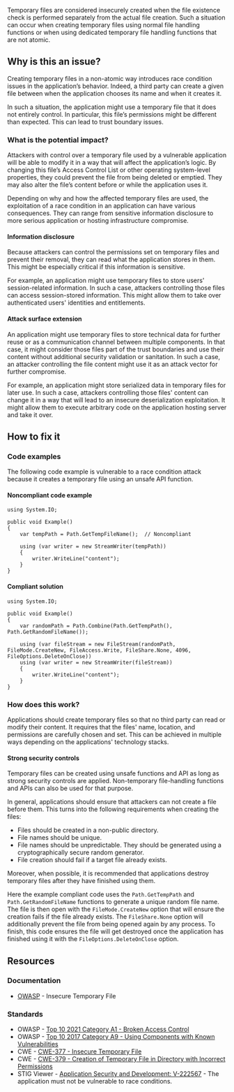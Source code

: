 Temporary files are considered insecurely created when the file existence check is performed separately from the actual file creation. Such a
situation can occur when creating temporary files using normal file handling functions or when using dedicated temporary file handling functions that
are not atomic.

## Why is this an issue?

Creating temporary files in a non-atomic way introduces race condition issues in the application’s behavior. Indeed, a third party can create a
given file between when the application chooses its name and when it creates it.

In such a situation, the application might use a temporary file that it does not entirely control. In particular, this file’s permissions might be
different than expected. This can lead to trust boundary issues.

### What is the potential impact?

Attackers with control over a temporary file used by a vulnerable application will be able to modify it in a way that will affect the application’s
logic. By changing this file’s Access Control List or other operating system-level properties, they could prevent the file from being deleted or
emptied. They may also alter the file’s content before or while the application uses it.

Depending on why and how the affected temporary files are used, the exploitation of a race condition in an application can have various
consequences. They can range from sensitive information disclosure to more serious application or hosting infrastructure compromise.

#### Information disclosure

Because attackers can control the permissions set on temporary files and prevent their removal, they can read what the application stores in them.
This might be especially critical if this information is sensitive.

For example, an application might use temporary files to store users' session-related information. In such a case, attackers controlling those
files can access session-stored information. This might allow them to take over authenticated users' identities and entitlements.

#### Attack surface extension

An application might use temporary files to store technical data for further reuse or as a communication channel between multiple components. In
that case, it might consider those files part of the trust boundaries and use their content without additional security validation or sanitation. In
such a case, an attacker controlling the file content might use it as an attack vector for further compromise.

For example, an application might store serialized data in temporary files for later use. In such a case, attackers controlling those files'
content can change it in a way that will lead to an insecure deserialization exploitation. It might allow them to execute arbitrary code on the
application hosting server and take it over.

## How to fix it

### Code examples

The following code example is vulnerable to a race condition attack because it creates a temporary file using an unsafe API function.

#### Noncompliant code example

    using System.IO;
    
    public void Example()
    {
        var tempPath = Path.GetTempFileName();  // Noncompliant
    
        using (var writer = new StreamWriter(tempPath))
        {
            writer.WriteLine("content");
        }
    }

#### Compliant solution

    using System.IO;
    
    public void Example()
    {
        var randomPath = Path.Combine(Path.GetTempPath(), Path.GetRandomFileName());
    
        using (var fileStream = new FileStream(randomPath, FileMode.CreateNew, FileAccess.Write, FileShare.None, 4096, FileOptions.DeleteOnClose))
        using (var writer = new StreamWriter(fileStream))
        {
            writer.WriteLine("content");
        }
    }

### How does this work?

Applications should create temporary files so that no third party can read or modify their content. It requires that the files' name, location, and
permissions are carefully chosen and set. This can be achieved in multiple ways depending on the applications' technology stacks.

#### Strong security controls

Temporary files can be created using unsafe functions and API as long as strong security controls are applied. Non-temporary file-handling
functions and APIs can also be used for that purpose.

In general, applications should ensure that attackers can not create a file before them. This turns into the following requirements when creating
the files:

-   Files should be created in a non-public directory.
-   File names should be unique.
-   File names should be unpredictable. They should be generated using a cryptographically secure random generator.
-   File creation should fail if a target file already exists.

Moreover, when possible, it is recommended that applications destroy temporary files after they have finished using them.

Here the example compliant code uses the `Path.GetTempPath` and `Path.GetRandomFileName` functions to generate a unique
random file name. The file is then open with the `FileMode.CreateNew` option that will ensure the creation fails if the file already
exists. The `FileShare.None` option will additionally prevent the file from being opened again by any process. To finish, this code ensures
the file will get destroyed once the application has finished using it with the `FileOptions.DeleteOnClose` option.

## Resources

### Documentation

-   [OWASP](https://owasp.org/www-community/vulnerabilities/Insecure_Temporary_File) - Insecure Temporary File

### Standards

-   OWASP - [Top 10 2021 Category A1 - Broken Access Control](https://owasp.org/Top10/A01_2021-Broken_Access_Control/)
-   OWASP - [Top 10 2017 Category A9 -
  Using Components with Known Vulnerabilities](https://owasp.org/www-project-top-ten/2017/A9_2017-Using_Components_with_Known_Vulnerabilities)
-   CWE - [CWE-377 - Insecure Temporary File](https://cwe.mitre.org/data/definitions/377)
-   CWE - [CWE-379 - Creation of Temporary File in Directory with Incorrect Permissions](https://cwe.mitre.org/data/definitions/379)
-   STIG Viewer - [Application Security and
  Development: V-222567](https://stigviewer.com/stig/application_security_and_development/2023-06-08/finding/V-222567) - The application must not be vulnerable to race conditions.